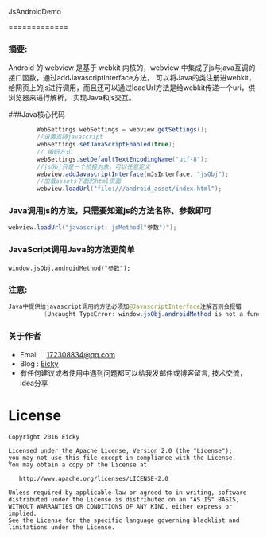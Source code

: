 JsAndroidDemo

=============

### 摘要:
  Android 的 webview 是基于 webkit 内核的，webview 中集成了js与java互调的接口函数，通过addJavascriptInterface方法，
可以将Java的类注册进webkit，给网页上的js进行调用，而且还可以通过loadUrl方法是给webkit传递一个uri，供浏览器来进行解析，
实现Java和js交互。

###Java核心代码

```java
        WebSettings webSettings = webview.getSettings();
        //设置支持javascript
        webSettings.setJavaScriptEnabled(true);
        // 编码方式
        webSettings.setDefaultTextEncodingName("utf-8");
        //jsObj只是一个桥接对象，可以任意定义
        webview.addJavascriptInterface(mJsInterface, "jsObj");
        //加载assets下面的html页面
        webview.loadUrl("file:///android_asset/index.html");
```

### Java调用js的方法，只需要知道js的方法名称、参数即可
```java
webview.loadUrl("javascript: jsMethod("参数")");
```

### JavaScript调用Java的方法更简单<br/>
```window.jsObj.androidMethod("参数");```


### 注意:
```java
Java中提供给javascript调用的方法必须加@JavascriptInterface注解否则会报错
          (Uncaught TypeError: window.jsObj.androidMethod is not a function)
```

### 关于作者
- Email： 172308834@qq.com
- Blog :  [Eicky](http://eicky.com)
- 有任何建议或者使用中遇到问题都可以给我发邮件或博客留言, 技术交流，idea分享

License
=======

    Copyright 2016 Eicky

    Licensed under the Apache License, Version 2.0 (the "License");
    you may not use this file except in compliance with the License.
    You may obtain a copy of the License at

       http://www.apache.org/licenses/LICENSE-2.0

    Unless required by applicable law or agreed to in writing, software
    distributed under the License is distributed on an "AS IS" BASIS,
    WITHOUT WARRANTIES OR CONDITIONS OF ANY KIND, either express or implied.
    See the License for the specific language governing blacklist and
    limitations under the License.
